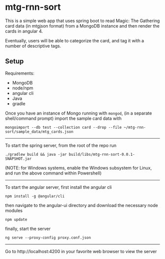 # mtg-rnn-sort
This is a simple web app that uses spring boot to read Magic: The Gathering card data (in mtgjson format) from a MongoDB instance and then render the cards in angular 4.

Eventually, users will be able to categorize the card, and tag it with a number of descriptive tags.

## Setup
Requirements:
 * MongoDB
 * node/npm
 * angular cli
 * Java
 * gradle
 
Once you have an instance of Mongo running with `mongod`, (in a separate shell/command prompt) import the sample card data with
```
mongoimport --db test --collection card --drop --file ~/mtg-rnn-sort/sample_data/mtg_cards.json
```

------

To start the spring server, from the root of the repo run
```
./gradlew build && java -jar build/libs/mtg-rnn-sort-0.0.1-SNAPSHOT.jar
```
(NOTE: for Windows systems, enable the Windows subsystem for Linux, and run the above command within Powershell)

------
 
To start the angular server, first install the angular cli
```
npm install -g @angular/cli
```
then navigate to the angular-ui directory and download the necessary node modules
```
npm update
```
finally, start the server
```
ng serve --proxy-config proxy.conf.json
```

------

Go to http://localhost:4200 in your favorite web browser to view the server
